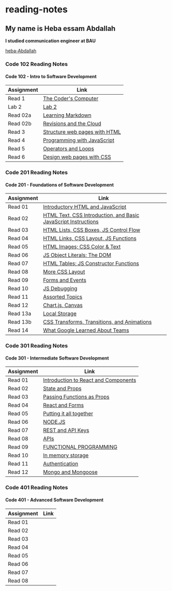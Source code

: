 # reading-notes

## My name is Heba essam Abdallah

**I studied communication engineer at BAU**

[heba-Abdallah](https://github.com/heba-Abdallah)

### Code 102 Reading Notes
#### Code 102 - Intro to Software Development

| Assignment  | Link                                          |
| ----------- | --------------------------------------------- |
| Read 1      | [The Coder's Computer](102/read1.md)          |
| Lab 2       | [Lab 2](102/lab02.md)                         |
| Read 02a    | [Learning Markdown](102/read02a.md)           |
| Read 02b    | [Revisions and the Cloud](102/read02b.md)     |
| Read 3      | [Structure web pages with HTML](102/read3.md) |
| Read 4      | [Programming with JavaScript](102/read04a.md) |
| Read 5      | [Operators and Loops](102/read05.md)          |
| Read 6      | [Design web pages with CSS](102/read06.md)    |

### Code 201 Reading Notes
#### Code 201 - Foundations of Software Development

| Assignment  | Link                                                                            |
| ----------- | ----------------------------------------------                                  |
| Read 01     | [Introductory HTML and JavaScript](201/read01.md)                               |
| Read 02     | [HTML Text, CSS Introduction, and Basic JavaScript Instructions](201/read02.md) |
| Read 03     | [HTML Lists, CSS Boxes, JS Control Flow](201/read03.md)                         |
| Read 04     | [HTML Links, CSS Layout, JS Functions](201/read04.md)                           |
| Read 05     | [HTML Images; CSS Color & Text](201/read05.md)                                  |
| Read 06     | [JS Object Literals; The DOM](201/read06.md)                                    |
| Read 07     | [HTML Tables; JS Constructor Functions](201/read07.md)                          |
| Read 08     | [More CSS Layout](201/read08.md)                                                |
| Read 09     | [Forms and Events](201/read09.md)                                               |
| Read 10     | [JS Debugging](201/read10.md)                                                   |
| Read 11     | [Assorted Topics](201/read11.md)                                                |
| Read 12     | [Chart.js, Canvas](201/read12.md)                                               |
| Read 13a    | [Local Storage](201/read13a.md)                                                 |
| Read 13b    | [CSS Transforms, Transitions, and Animations](201/read13b.md)                   |
| Read 14     | [What Google Learned About Teams](201/read14.md)                                |

### Code 301 Reading Notes
#### Code 301 - Intermediate Software Development

| Assignment  | Link                                                      |
| ----------- | ----------------------------------------------            |
| Read 01     |[Introduction to React and Components](301/read01.md)      |
| Read 02     |[State and Props](301/read02.md)                           |
| Read 03     |[Passing Functions as Props](301/read03.md)                |
| Read 04     |[React and Forms](301/read04.md)                           |
| Read 05     |[Putting it all together](301/read05.md)                   |
| Read 06     |[NODE.JS](301/read06.md)                                   |
| Read 07     |[REST and API Keys](301/read07.md)                         |
| Read 08     |[APIs](301/read08.md)                                      |
| Read 09     |[FUNCTIONAL PROGRAMMING](301/read09.md)                    |
| Read 10     |[In memory storage](301/read10.md)                         |
| Read 11     |[Authentication](301/read11.md)                            |
| Read 12     |[Mongo and Mongoose](301/read12.md)                        |


### Code 401 Reading Notes
#### Code 401 - Advanced Software Development

| Assignment  | Link                                           |
| ----------- | ---------------------------------------------- |
| Read 01     |                                                |
| Read 02     |                                                |
| Read 03     |                                                |
| Read 04     |                                                |
| Read 05     |                                                |
| Read 06     |                                                |
| Read 07     |                                                |
| Read 08     |                                                |